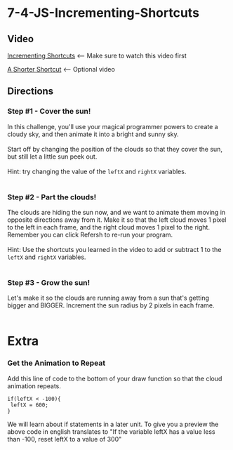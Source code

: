 # 7-4-JS-Incrementing-Shortcuts

## Video

[Incrementing Shortcuts](https://youtu.be/2N8qQyAHmAo) <-- Make sure to watch this video first

[A Shorter Shortcut](https://youtu.be/7ZExAkxynhE) <-- Optional video

## Directions

### Step #1 - Cover the sun! <br>
In this challenge, you'll use your magical programmer powers to create a cloudy sky, and then animate it into a bright and sunny sky.
<br><br>
Start off by changing the position of the clouds so that they cover the sun, but still let a little sun peek out.
<br><br>
Hint: try changing the value of the `leftX` and `rightX` variables.
<br><br>

### Step #2 - Part the clouds! <br>
The clouds are hiding the sun now, and we want to animate them moving in opposite directions away from it. Make it so that the left cloud moves 1 pixel to the left in each frame, and the right cloud moves 1 pixel to the right. Remember you can click Refersh to re-run your program.
<br><br>
Hint: Use the shortcuts you learned in the video to add or subtract 1 to the `leftX` and `rightX` variables.
<br><br>

### Step #3 - Grow the sun! <br>
Let's make it so the clouds are running away from a sun that's getting bigger and BIGGER. Increment the sun radius by 2 pixels in each frame.
<br><br>

# Extra

### Get the Animation to Repeat

Add this line of code to the bottom of your draw function so that the cloud animation repeats.

`if(leftX < -100){`<br>
` leftX = 600;`<br>
`}`

We will learn about if statements in a later unit. To give you a preview the above code in english translates to "If the variable leftX has a value less than -100, reset leftX to a value of 300"
